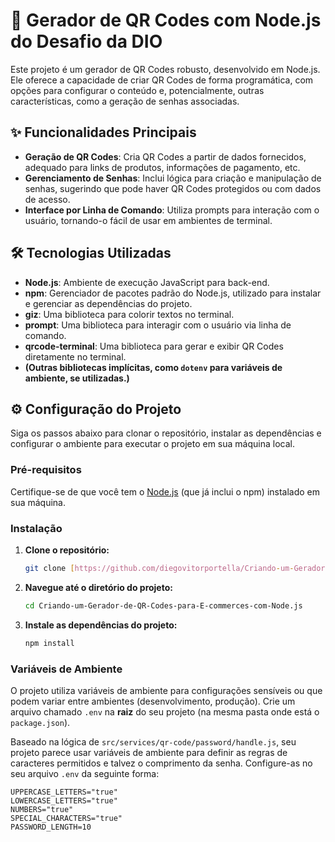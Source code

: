 # 🚀 Gerador de QR Codes com Node.js do Desafio da DIO

Este projeto é um gerador de QR Codes robusto, desenvolvido em Node.js. Ele oferece a capacidade de criar QR Codes de forma programática, com opções para configurar o conteúdo e, potencialmente, outras características, como a geração de senhas associadas.

## ✨ Funcionalidades Principais

- **Geração de QR Codes**: Cria QR Codes a partir de dados fornecidos, adequado para links de produtos, informações de pagamento, etc.
- **Gerenciamento de Senhas**: Inclui lógica para criação e manipulação de senhas, sugerindo que pode haver QR Codes protegidos ou com dados de acesso.
- **Interface por Linha de Comando**: Utiliza prompts para interação com o usuário, tornando-o fácil de usar em ambientes de terminal.

## 🛠️ Tecnologias Utilizadas

- **Node.js**: Ambiente de execução JavaScript para back-end.
- **npm**: Gerenciador de pacotes padrão do Node.js, utilizado para instalar e gerenciar as dependências do projeto.
- **giz**: Uma biblioteca para colorir textos no terminal.
- **prompt**: Uma biblioteca para interagir com o usuário via linha de comando.
- **qrcode-terminal**: Uma biblioteca para gerar e exibir QR Codes diretamente no terminal.
- **(Outras bibliotecas implícitas, como `dotenv` para variáveis de ambiente, se utilizadas.)**

## ⚙️ Configuração do Projeto

Siga os passos abaixo para clonar o repositório, instalar as dependências e configurar o ambiente para executar o projeto em sua máquina local.

### Pré-requisitos

Certifique-se de que você tem o [Node.js](https://nodejs.org/en/) (que já inclui o npm) instalado em sua máquina.

### Instalação

1.  **Clone o repositório:**
    ```bash
    git clone [https://github.com/diegovitorportella/Criando-um-Gerador-de-QR-Codes-para-E-commerces-com-Node.js.git](https://github.com/diegovitorportella/Criando-um-Gerador-de-QR-Codes-para-E-commerces-com-Node.js.git)
    ```
2.  **Navegue até o diretório do projeto:**
    ```bash
    cd Criando-um-Gerador-de-QR-Codes-para-E-commerces-com-Node.js
    ```
3.  **Instale as dependências do projeto:**
    ```bash
    npm install
    ```

### Variáveis de Ambiente

O projeto utiliza variáveis de ambiente para configurações sensíveis ou que podem variar entre ambientes (desenvolvimento, produção). Crie um arquivo chamado `.env` na **raiz** do seu projeto (na mesma pasta onde está o `package.json`).

Baseado na lógica de `src/services/qr-code/password/handle.js`, seu projeto parece usar variáveis de ambiente para definir as regras de caracteres permitidos e talvez o comprimento da senha. Configure-as no seu arquivo `.env` da seguinte forma:

```env
UPPERCASE_LETTERS="true"
LOWERCASE_LETTERS="true"
NUMBERS="true"
SPECIAL_CHARACTERS="true"
PASSWORD_LENGTH=10
```
